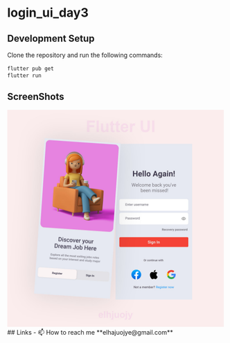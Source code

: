# login_ui_day3

## Development Setup
Clone the repository and run the following commands:
```
flutter pub get
flutter run
```

## ScreenShots
<img src="assets/screenshot/login_ui.jpg" height="500em" /> 
## Links
- 📫 How to reach me **elhajuojye@gmail.com**

